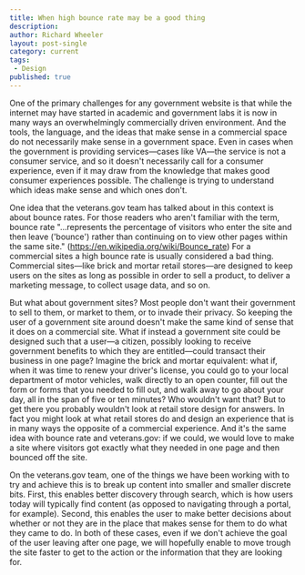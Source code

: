 ```yaml
---
title: When high bounce rate may be a good thing
description:
author: Richard Wheeler
layout: post-single
category: current
tags:
 - Design
published: true
---
```


One of the primary challenges for any government website is that while the internet may have started in academic and government labs it is now in many ways an overwhelmingly commercially driven environment. And the tools, the language, and the ideas that make sense in a commercial space do not necessarily make sense in a government space. Even in cases when the government is providing services—cases like VA—the service is not a consumer service, and so it doesn't necessarily call for a consumer experience, even if it may draw from the knowledge that makes good consumer experiences possible. The challenge is trying to understand which ideas make sense and which ones don't.

One idea that the veterans.gov team has talked about in this context is about bounce rates. For those readers who aren't familiar with the term, bounce rate "...represents the percentage of visitors who enter the site and then leave ('bounce') rather than continuing on to view other pages within the same site." (https://en.wikipedia.org/wiki/Bounce_rate) For a commercial sites a high bounce rate is usually considered a bad thing. Commercial sites—like brick and mortar retail stores—are designed to keep users on the sites as long as possible in order to sell a product, to deliver a marketing message, to collect usage data, and so on.

But what about government sites? Most people don't want their government to sell to them, or market to them, or to invade their privacy. So keeping the user of a government site around doesn't make the same kind of sense that it does on a commercial site. What if instead a government site could be designed such that a user—a citizen, possibly looking to receive government benefits to which they are entitled—could transact their business in one page? Imagine the brick and mortar equivalent: what if, when it was time to renew your driver's license, you could go to your local department of motor vehicles, walk directly to an open counter, fill out the form or forms that you needed to fill out, and walk away to go about your day, all in the span of five or ten minutes? Who wouldn't want that? But to get there you probably wouldn't look at retail store design for answers. In fact you might look at what retail stores do and design an experience that is in many ways the opposite of a commercial experience. And it's the same idea with bounce rate and veterans.gov: if we could, we would love to make a site where visitors got exactly what they needed in one page and then bounced off the site.

On the veterans.gov team, one of the things we have been working with to try and achieve this is to break up content into smaller and smaller discrete bits. First, this enables better discovery through search, which is how users today will typically find content (as opposed to navigating through a portal, for example). Second, this enables the user to make better decisions about whether or not they are in the place that makes sense for them to do what they came to do. In both of these cases, even if we don't achieve the goal of the user leaving after one page, we will hopefully enable to move trough the site faster to get to the action or the information that they are looking for.